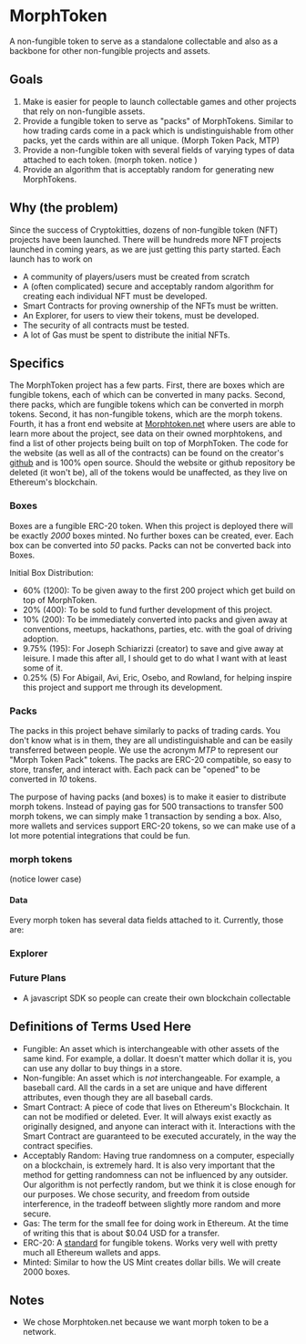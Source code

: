 # MorphToken
A non-fungible token to serve as a standalone collectable and also as a backbone for other non-fungible projects and assets.

## Goals
1. Make is easier for people to launch collectable games and other projects that rely on non-fungible assets.
2. Provide a fungible token to serve as "packs" of MorphTokens. Similar to how trading cards come in a pack which is undistinguishable from other packs, yet the cards within are all unique. (Morph Token Pack, MTP)
3. Provide a non-fungible token with several fields of varying types of data attached to each token. (morph token. notice )
4. Provide an algorithm that is acceptably random for generating new MorphTokens.

## Why (the problem)
Since the success of Cryptokitties, dozens of non-fungible token (NFT) projects have been launched. There will be hundreds more NFT projects launched in coming years, as we are just getting this party started.  Each launch has to work on
- A community of players/users must be created from scratch
- A (often complicated) secure and acceptably random algorithm for creating each individual NFT must be developed.
- Smart Contracts for proving ownership of the NFTs must be written.
- An Explorer, for users to view their tokens, must be developed.
- The security of all contracts must be tested.
- A lot of Gas must be spent to distribute the initial NFTs.

## Specifics
The MorphToken project has a few parts. First, there are boxes which are fungible tokens, each of which can be converted in many packs. Second, there packs, which are fungible tokens which can be converted in morph tokens. Second, it has non-fungible tokens, which are the morph tokens.  Fourth, it has a front end website at [Morphtoken.net](http://morphtoken.net) where users are able to learn more about the project, see data on their owned morphtokens, and find a list of other projects being built on top of MorphToken.  The code for the website (as well as all of the contracts) can be found on the creator's [github](http://github.com/jschiarizzi) and is 100% open source. Should the website or github repository be deleted (it won't be), all of the tokens would be unaffected, as they live on Ethereum's blockchain.

### Boxes
Boxes are a fungible ERC-20 token. When this project is deployed there will be exactly *2000* boxes minted. No further boxes can be created, ever. Each box can be converted into *50* packs. Packs can not be converted back into Boxes.

Initial Box Distribution:
- 60% (1200): To be given away to the first 200 project which get build on top of MorphToken.
- 20% (400): To be sold to fund further development of this project.
- 10% (200): To be immediately converted into packs and given away at conventions, meetups, hackathons, parties, etc. with the goal of driving adoption.
- 9.75% (195): For Joseph Schiarizzi (creator) to save and give away at leisure. I made this after all, I should get to do what I want with at least some of it.
- 0.25% (5) For Abigail, Avi, Eric, Osebo, and Rowland, for helping inspire this project and support me through its development.

### Packs
The packs in this project behave similarly to packs of trading cards.  You don't know what is in them, they are all undistinguishable and can be easily transferred between people. We use the acronym *MTP* to represent our "Morph Token Pack" tokens.  The packs are ERC-20 compatible, so easy to store, transfer, and interact with. Each pack can be "opened" to be converted in *10* tokens.

The purpose of having packs (and boxes) is to make it easier to distribute morph tokens.  Instead of paying gas for 500 transactions to transfer 500 morph tokens, we can simply make 1 transaction by sending a box. Also, more wallets and services support ERC-20 tokens, so we can make use of a lot more potential integrations that could be fun.


### morph tokens
(notice lower case)



#### Data
Every morph token has several data fields attached to it.  Currently, those are:


### Explorer


### Future Plans
- A javascript SDK so people can create their own blockchain collectable

## Definitions of Terms Used Here
- Fungible: An asset which is interchangeable with other assets of the same kind. For example, a dollar.  It doesn't matter which dollar it is, you can use any dollar to buy things in a store.
- Non-fungible: An asset which is _not_ interchangeable. For example, a baseball card.  All the cards in a set are unique and have different attributes, even though they are all baseball cards.
- Smart Contract: A piece of code that lives on Ethereum's Blockchain.  It can not be modified or deleted. Ever. It will always exist exactly as originally designed, and anyone can interact with it. Interactions with the Smart Contract are guaranteed to be executed accurately, in the way the contract specifies.
- Acceptably Random: Having true randomness on a computer, especially on a blockchain, is extremely hard.  It is also very important that the method for getting randomness can not be influenced by any outsider.  Our algorithm is not perfectly random, but we think it is close enough for our purposes.  We chose security, and freedom from outside interference, in the tradeoff between slightly more random and more secure.
- Gas: The term for the small fee for doing work in Ethereum.  At the time of writing this that is about $0.04 USD for a transfer.
- ERC-20: A [standard](github.com/ethereum/EIPs/issues/20) for fungible tokens. Works very well with pretty much all Ethereum wallets and apps.
- Minted: Similar to how the US Mint creates dollar bills.  We will create 2000 boxes.

## Notes
- We chose Morphtoken.net because we want morph token to be a network.
